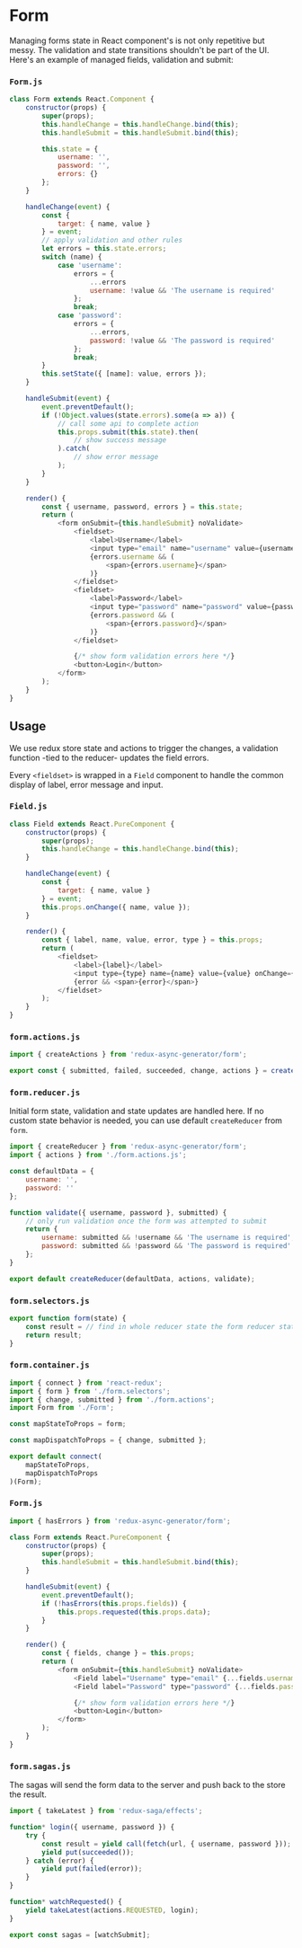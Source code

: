 # Form

Managing forms state in React component's is not only repetitive but messy. The validation and state transitions shouldn't be part of the UI. Here's an example of managed fields, validation and submit:

### `Form.js`

```javascript
class Form extends React.Component {
    constructor(props) {
        super(props);
        this.handleChange = this.handleChange.bind(this);
        this.handleSubmit = this.handleSubmit.bind(this);

        this.state = {
            username: '',
            password: '',
            errors: {}
        };
    }

    handleChange(event) {
        const {
            target: { name, value }
        } = event;
        // apply validation and other rules
        let errors = this.state.errors;
        switch (name) {
            case 'username':
                errors = {
                    ...errors
                    username: !value && 'The username is required'
                };
                break;
            case 'password':
                errors = {
                    ...errors,
                    password: !value && 'The password is required'
                };
                break;
        }
        this.setState({ [name]: value, errors });
    }

    handleSubmit(event) {
        event.preventDefault();
        if (!Object.values(state.errors).some(a => a)) {
            // call some api to complete action
            this.props.submit(this.state).then(
                // show success message
            ).catch(
                // show error message
            );
        }
    }

    render() {
        const { username, password, errors } = this.state;
        return (
            <form onSubmit={this.handleSubmit} noValidate>
                <fieldset>
                    <label>Username</label>
                    <input type="email" name="username" value={username} onChange={this.handleChange} />
                    {errors.username && (
                        <span>{errors.username}</span>
                    )}
                </fieldset>
                <fieldset>
                    <label>Password</label>
                    <input type="password" name="password" value={password} onChange={this.handleChange} />
                    {errors.password && (
                        <span>{errors.password}</span>
                    )}
                </fieldset>

                {/* show form validation errors here */}
                <button>Login</button>
            </form>
        );
    }
}
```

## Usage

We use redux store state and actions to trigger the changes, a validation function -tied to the reducer- updates the field errors.

Every `<fieldset>` is wrapped in a `Field` component to handle the common display of label, error message and input.

### `Field.js`

```javascript
class Field extends React.PureComponent {
    constructor(props) {
        super(props);
        this.handleChange = this.handleChange.bind(this);
    }

    handleChange(event) {
        const {
            target: { name, value }
        } = event;
        this.props.onChange({ name, value });
    }

    render() {
        const { label, name, value, error, type } = this.props;
        return (
            <fieldset>
                <label>{label}</label>
                <input type={type} name={name} value={value} onChange={this.handleChange} />
                {error && <span>{error}</span>}
            </fieldset>
        );
    }
}
```

### `form.actions.js`

```javascript
import { createActions } from 'redux-async-generator/form';

export const { submitted, failed, succeeded, change, actions } = createActions('FORM');
```

### `form.reducer.js`

Initial form state, validation and state updates are handled here. If no custom state behavior is needed, you can use default `createReducer` from `form`.

```javascript
import { createReducer } from 'redux-async-generator/form';
import { actions } from './form.actions.js';

const defaultData = {
    username: '',
    password: ''
};

function validate({ username, password }, submitted) {
    // only run validation once the form was attempted to submit
    return {
        username: submitted && !username && 'The username is required',
        password: submitted && !password && 'The password is required'
    };
}

export default createReducer(defaultData, actions, validate);
```

### `form.selectors.js`

```javascript
export function form(state) {
    const result = // find in whole reducer state the form reducer state;
    return result;
}
```

### `form.container.js`

```javascript
import { connect } from 'react-redux';
import { form } from './form.selectors';
import { change, submitted } from './form.actions';
import Form from './Form';

const mapStateToProps = form;

const mapDispatchToProps = { change, submitted };

export default connect(
    mapStateToProps,
    mapDispatchToProps
)(Form);
```

### `Form.js`

```javascript
import { hasErrors } from 'redux-async-generator/form';

class Form extends React.PureComponent {
    constructor(props) {
        super(props);
        this.handleSubmit = this.handleSubmit.bind(this);
    }

    handleSubmit(event) {
        event.preventDefault();
        if (!hasErrors(this.props.fields)) {
            this.props.requested(this.props.data);
        }
    }

    render() {
        const { fields, change } = this.props;
        return (
            <form onSubmit={this.handleSubmit} noValidate>
                <Field label="Username" type="email" {...fields.username} onChange={change} />
                <Field label="Password" type="password" {...fields.password} onChange={change} />

                {/* show form validation errors here */}
                <button>Login</button>
            </form>
        );
    }
}
```

### `form.sagas.js`

The sagas will send the form data to the server and push back to the store the result.

```javascript
import { takeLatest } from 'redux-saga/effects';

function* login({ username, password }) {
    try {
        const result = yield call(fetch(url, { username, password }));
        yield put(succeeded());
    } catch (error) {
        yield put(failed(error));
    }
}

function* watchRequested() {
    yield takeLatest(actions.REQUESTED, login);
}

export const sagas = [watchSubmit];
```
